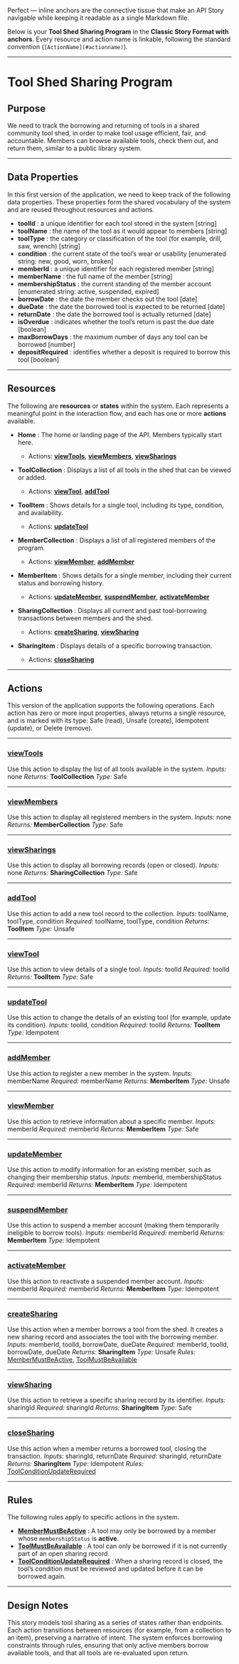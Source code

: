 Perfect — inline anchors are the connective tissue that make an API Story navigable while keeping it readable as a single Markdown file.

Below is your **Tool Shed Sharing Program** in the **Classic Story Format with anchors**. Every resource and action name is linkable, following the standard convention (`[ActionName](#actionname)`).

---

# Tool Shed Sharing Program

## Purpose

We need to track the borrowing and returning of tools in a shared community tool shed, in order to make tool usage efficient, fair, and accountable. Members can browse available tools, check them out, and return them, similar to a public library system.

---

## Data Properties

In this first version of the application, we need to keep track of the following data properties. These properties form the shared vocabulary of the system and are reused throughout resources and actions.

* **toolId** : a unique identifier for each tool stored in the system [string]
* **toolName** : the name of the tool as it would appear to members [string]
* **toolType** : the category or classification of the tool (for example, drill, saw, wrench) [string]
* **condition** : the current state of the tool’s wear or usability [enumerated string: new, good, worn, broken]
* **memberId** : a unique identifier for each registered member [string]
* **memberName** : the full name of the member [string]
* **membershipStatus** : the current standing of the member account [enumerated string: active, suspended, expired]
* **borrowDate** : the date the member checks out the tool [date]
* **dueDate** : the date the borrowed tool is expected to be returned [date]
* **returnDate** : the date the borrowed tool is actually returned [date]
* **isOverdue** : indicates whether the tool’s return is past the due date [boolean]
* **maxBorrowDays** : the maximum number of days any tool can be borrowed [number]
* **depositRequired** : identifies whether a deposit is required to borrow this tool [boolean]

---

## Resources

The following are **resources** or **states** within the system. Each represents a meaningful point in the interaction flow, and each has one or more **actions** available.

* **Home** : The home or landing page of the API. Members typically start here.

  * Actions: [**viewTools**](#viewtools), [**viewMembers**](#viewmembers), [**viewSharings**](#viewsharings)

* **ToolCollection** : Displays a list of all tools in the shed that can be viewed or added.

  * Actions: [**viewTool**](#viewtool), [**addTool**](#addtool)

* **ToolItem** : Shows details for a single tool, including its type, condition, and availability.

  * Actions: [**updateTool**](#updatetool)

* **MemberCollection** : Displays a list of all registered members of the program.

  * Actions: [**viewMember**](#viewmember), [**addMember**](#addmember)

* **MemberItem** : Shows details for a single member, including their current status and borrowing history.

  * Actions: [**updateMember**](#updatemember), [**suspendMember**](#suspendmember), [**activateMember**](#activatemember)

* **SharingCollection** : Displays all current and past tool-borrowing transactions between members and the shed.

  * Actions: [**createSharing**](#createsharing), [**viewSharing**](#viewsharing)

* **SharingItem** : Displays details of a specific borrowing transaction.

  * Actions: [**closeSharing**](#closesharing)

---

## Actions

This version of the application supports the following operations. Each action has zero or more input properties, always returns a single resource, and is marked with its type: Safe (read), Unsafe (create), Idempotent (update), or Delete (remove).

---

### [viewTools](#viewtools)

Use this action to display the list of all tools available in the system.
*Inputs:* none
*Returns:* **ToolCollection**
*Type:* Safe

---

### [viewMembers](#viewmembers)

Use this action to display all registered members in the system.
*Inputs:* none
*Returns:* **MemberCollection**
*Type:* Safe

---

### [viewSharings](#viewsharings)

Use this action to display all borrowing records (open or closed).
*Inputs:* none
*Returns:* **SharingCollection**
*Type:* Safe

---

### [addTool](#addtool)

Use this action to add a new tool record to the collection.
*Inputs:* toolName, toolType, condition
*Required:* toolName, toolType, condition
*Returns:* **ToolItem**
*Type:* Unsafe

---

### [viewTool](#viewtool)

Use this action to view details of a single tool.
*Inputs:* toolId
*Required:* toolId
*Returns:* **ToolItem**
*Type:* Safe

---

### [updateTool](#updatetool)

Use this action to change the details of an existing tool (for example, update its condition).
*Inputs:* toolId, condition
*Required:* toolId
*Returns:* **ToolItem**
*Type:* Idempotent

---

### [addMember](#addmember)

Use this action to register a new member in the system.
*Inputs:* memberName
*Required:* memberName
*Returns:* **MemberItem**
*Type:* Unsafe

---

### [viewMember](#viewmember)

Use this action to retrieve information about a specific member.
*Inputs:* memberId
*Required:* memberId
*Returns:* **MemberItem**
*Type:* Safe

---

### [updateMember](#updatemember)

Use this action to modify information for an existing member, such as changing their membership status.
*Inputs:* memberId, membershipStatus
*Required:* memberId
*Returns:* **MemberItem**
*Type:* Idempotent

---

### [suspendMember](#suspendmember)

Use this action to suspend a member account (making them temporarily ineligible to borrow tools).
*Inputs:* memberId
*Required:* memberId
*Returns:* **MemberItem**
*Type:* Idempotent

---

### [activateMember](#activatemember)

Use this action to reactivate a suspended member account.
*Inputs:* memberId
*Required:* memberId
*Returns:* **MemberItem**
*Type:* Idempotent

---

### [createSharing](#createsharing)

Use this action when a member borrows a tool from the shed. It creates a new sharing record and associates the tool with the borrowing member.
*Inputs:* memberId, toolId, borrowDate, dueDate
*Required:* memberId, toolId, borrowDate, dueDate
*Returns:* **SharingItem**
*Type:* Unsafe
*Rules:* [MemberMustBeActive](#membermustbeactive), [ToolMustBeAvailable](#toolmustbeavailable)

---

### [viewSharing](#viewsharing)

Use this action to retrieve a specific sharing record by its identifier.
*Inputs:* sharingId
*Required:* sharingId
*Returns:* **SharingItem**
*Type:* Safe

---

### [closeSharing](#closesharing)

Use this action when a member returns a borrowed tool, closing the transaction.
*Inputs:* sharingId, returnDate
*Required:* sharingId, returnDate
*Returns:* **SharingItem**
*Type:* Idempotent
*Rules:* [ToolConditionUpdateRequired](#toolconditionupdaterequired)

---

## Rules

The following rules apply to specific actions in the system.

* **[MemberMustBeActive](#membermustbeactive)** : A tool may only be borrowed by a member whose `membershipStatus` is **active**.
* **[ToolMustBeAvailable](#toolmustbeavailable)** : A tool can only be borrowed if it is not currently part of an open sharing record.
* **[ToolConditionUpdateRequired](#toolconditionupdaterequired)** : When a sharing record is closed, the tool’s condition must be reviewed and updated before it can be borrowed again.

---

## Design Notes

This story models tool sharing as a series of states rather than endpoints. Each action transitions between resources (for example, from a collection to an item), preserving a narrative of intent. The system enforces borrowing constraints through rules, ensuring that only active members borrow available tools, and that all tools are re-evaluated upon return.


